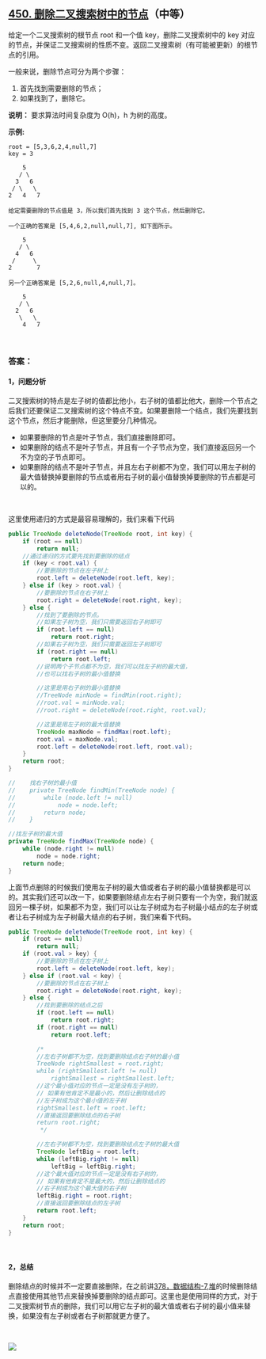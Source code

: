 ## [450. 删除二叉搜索树中的节点](https://leetcode-cn.com/problems/delete-node-in-a-bst/)（中等）

给定一个二叉搜索树的根节点 root 和一个值 key，删除二叉搜索树中的 key 对应的节点，并保证二叉搜索树的性质不变。返回二叉搜索树（有可能被更新）的根节点的引用。

一般来说，删除节点可分为两个步骤：

1. 首先找到需要删除的节点；
2. 如果找到了，删除它。

**说明：** 要求算法时间复杂度为 O(h)，h 为树的高度。

**示例:**

```
root = [5,3,6,2,4,null,7]
key = 3

    5
   / \
  3   6
 / \   \
2   4   7

给定需要删除的节点值是 3，所以我们首先找到 3 这个节点，然后删除它。

一个正确的答案是 [5,4,6,2,null,null,7], 如下图所示。

    5
   / \
  4   6
 /     \
2       7

另一个正确答案是 [5,2,6,null,4,null,7]。

    5
   / \
  2   6
   \   \
    4   7
```



<br/>

### 答案：

#### 1，问题分析

二叉搜索树的特点是左子树的值都比他小，右子树的值都比他大，删除一个节点之后我们还要保证二叉搜索树的这个特点不变。如果要删除一个结点，我们先要找到这个节点，然后才能删除，但这里要分几种情况。

- 如果要删除的节点是叶子节点，我们直接删除即可。
- 如果删除的结点不是叶子节点，并且有一个子节点为空，我们直接返回另一个不为空的子节点即可。
- 如果删除的结点不是叶子节点，并且左右子树都不为空，我们可以用左子树的最大值替换掉要删除的节点或者用右子树的最小值替换掉要删除的节点都是可以的。

<br>

这里使用递归的方式是最容易理解的，我们来看下代码

```java
public TreeNode deleteNode(TreeNode root, int key) {
    if (root == null)
        return null;
    //通过递归的方式要先找到要删除的结点
    if (key < root.val) {
        //要删除的节点在左子树上
        root.left = deleteNode(root.left, key);
    } else if (key > root.val) {
        //要删除的节点在右子树上
        root.right = deleteNode(root.right, key);
    } else {
        //找到了要删除的节点。
        //如果左子树为空，我们只需要返回右子树即可
        if (root.left == null)
            return root.right;
        //如果右子树为空，我们只需要返回左子树即可
        if (root.right == null)
            return root.left;
        //说明两个子节点都不为空，我们可以找左子树的最大值，
        //也可以找右子树的最小值替换

        //这里是用右子树的最小值替换
        //TreeNode minNode = findMin(root.right);
        //root.val = minNode.val;
        //root.right = deleteNode(root.right, root.val);

        //这里是用左子树的最大值替换
        TreeNode maxNode = findMax(root.left);
        root.val = maxNode.val;
        root.left = deleteNode(root.left, root.val);
    }
    return root;
}

//    找右子树的最小值
//    private TreeNode findMin(TreeNode node) {
//        while (node.left != null)
//            node = node.left;
//        return node;
//    }

//找左子树的最大值
private TreeNode findMax(TreeNode node) {
    while (node.right != null)
        node = node.right;
    return node;
}
```

上面节点删除的时候我们使用左子树的最大值或者右子树的最小值替换都是可以的。其实我们还可以改一下，如果要删除结点左右子树只要有一个为空，我们就返回另一棵子树，如果都不为空，我们可以让左子树成为右子树最小结点的左子树或者让右子树成为左子树最大结点的右子树，我们来看下代码。

```java
public TreeNode deleteNode(TreeNode root, int key) {
    if (root == null)
        return null;
    if (root.val > key) {
        //要删除的节点在左子树上
        root.left = deleteNode(root.left, key);
    } else if (root.val < key) {
        //要删除的节点在右子树上
        root.right = deleteNode(root.right, key);
    } else {
        //找到要删除的结点之后
        if (root.left == null)
            return root.right;
        if (root.right == null)
            return root.left;

        /*
        //左右子树都不为空，找到要删除结点右子树的最小值
        TreeNode rightSmallest = root.right;
        while (rightSmallest.left != null)
            rightSmallest = rightSmallest.left;
        //这个最小值对应的节点一定是没有左子树的，
        // 如果有他肯定不是最小的，然后让删除结点的
        //左子树成为这个最小值的左子树
        rightSmallest.left = root.left;
        //直接返回要删除结点的右子树
        return root.right;
         */

        //左右子树都不为空，找到要删除结点左子树的最大值
        TreeNode leftBig = root.left;
        while (leftBig.right != null)
            leftBig = leftBig.right;
        //这个最大值对应的节点一定是没有右子树的，
        // 如果有他肯定不是最大的，然后让删除结点的
        //右子树成为这个最大值的右子树
        leftBig.right = root.right;
        //直接返回要删除结点的左子树
        return root.left;
    }
    return root;
}
```

<br>

#### 2，总结

删除结点的时候并不一定要直接删除，在之前讲[378，数据结构-7,堆](http://mp.weixin.qq.com/s?__biz=MzU0ODMyNDk0Mw==&mid=2247487143&idx=1&sn=293a762267e087032c8d6a6f5bdd8d13&chksm=fb419d87cc361491db965c4db6e6f3c187fe63e4aa80e03f6baf2716ed4f983b4d687dab747d&scene=21#wechat_redirect)的时候删除结点直接使用其他节点来替换掉要删除的结点即可。这里也是使用同样的方式，对于二叉搜索树节点的删除，我们可以用它左子树的最大值或者右子树的最小值来替换，如果没有左子树或者右子树那就更方便了。

<br>



 ![](https://img-blog.csdnimg.cn/20200807155236311.png)

####   
